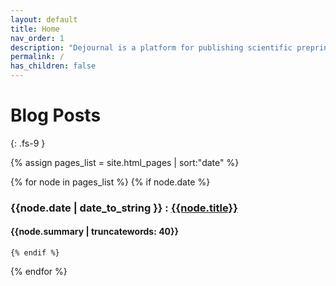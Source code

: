 ```yaml
---
layout: default
title: Home
nav_order: 1
description: "Dejournal is a platform for publishing scientific preprints on blockchain. Scientific papers are freely available and kept forever."
permalink: /
has_children: false
---
```


# Blog Posts
{: .fs-9 }

{% assign pages_list = site.html_pages | sort:"date" %}

{% for node in pages_list %}
	{% if node.date %}
### {{node.date | date_to_string }} : [{{node.title}}]({{node.url}})
#### {{node.summary | truncatewords: 40}}
	{% endif %}
{% endfor %}

